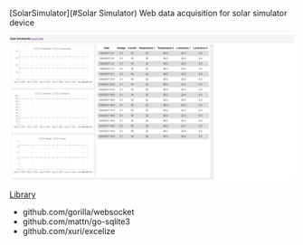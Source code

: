 [SolarSimulator](#Solar Simulator)
Web data acquisition for solar simulator device

![alt text](screenshot.png)

[Library](#Library)
* github.com/gorilla/websocket
* github.com/mattn/go-sqlite3
* github.com/xuri/excelize
